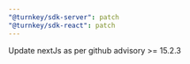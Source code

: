 ```yaml
---
"@turnkey/sdk-server": patch
"@turnkey/sdk-react": patch
---
```


Update nextJs as per github advisory >= 15.2.3
